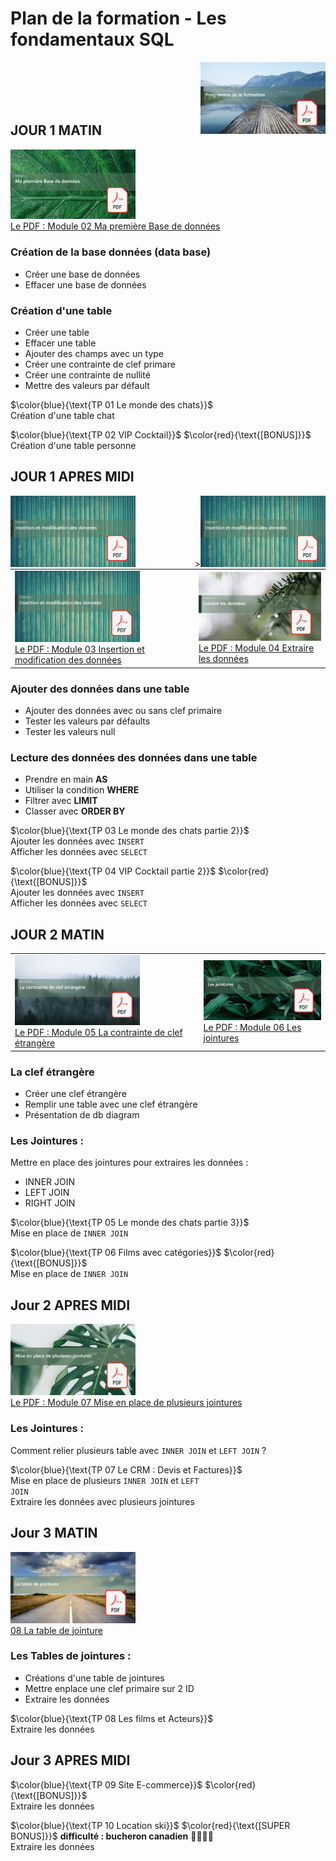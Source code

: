 # Plan de la formation - Les fondamentaux SQL
<a href="./00 Les fichiers PDF - Supports de cours/00 Plan de la formation.pdf">
  <img src="./img/mod/m0.webp" width="200" align="right">
</a>  
<br><br><br><br>

## JOUR 1 MATIN
<a href="./00 Les fichiers PDF - Supports de cours/02 Ma première Base de données.pdf">
  <img src="./img/mod/m2.webp" width="200">
</a>  
<br>
<a href="./00 Les fichiers PDF - Supports de cours/02 Ma première Base de données.pdf">
Le PDF : Module 02 Ma première Base de données
</a>  
<br>
  
### Création de la base données (data base)
- Créer une base de données  
- Effacer une base de données  
### Création d'une table
- Créer une table  
- Effacer une table  
- Ajouter des champs avec un type  
- Créer une contrainte de clef primare  
- Créer une contrainte de nullité  
- Mettre des valeurs par défault  

$\color{blue}{\text{TP 01 Le monde des chats}}$  
Création d'une table chat 
  
$\color{blue}{\text{TP 02 VIP Cocktail}}$  $\color{red}{\text{[BONUS]}}$   
Création d'une table personne
  


## JOUR 1 APRES MIDI

<div style="float:left"><img src="./img/mod/m3.webp" width="200"></div><div  style="float:right">><img src="./img/mod/m3.webp" width="200"></div>



<table>
<tr>
<td>
<a href="./00 Les fichiers PDF - Supports de cours/03 Insertion et modification des données.pdf">
  <img src="./img/mod/m3.webp" width="200">
</a>  
<br>
<a href="./00 Les fichiers PDF - Supports de cours/03 Insertion et modification des données.pdf">
Le PDF : Module 03 Insertion et modification des données
</a>  
</td>
<td>
<a href="./00 Les fichiers PDF - Supports de cours/04 Extraire les données.pdf">
  <img src="./img/mod/m4.webp" width="200">
</a>  
<br>
<a href="./00 Les fichiers PDF - Supports de cours/04 Extraire les données.pdf">
Le PDF : Module 04 Extraire les données
</a>  
</td>

</tr>
</table>

### Ajouter des données dans une table
- Ajouter des données avec ou sans clef primaire  
- Tester les valeurs par défaults  
- Tester les valeurs null  

### Lecture des données des données dans une table
- Prendre en main **AS**
- Utiliser la condition **WHERE**
- Filtrer avec **LIMIT**
- Classer avec **ORDER BY**

$\color{blue}{\text{TP 03 Le monde des chats partie 2}}$  
Ajouter les données avec <code>INSERT</code>  
Afficher les données avec <code>SELECT</code>  
  
$\color{blue}{\text{TP 04 VIP Cocktail partie 2}}$  $\color{red}{\text{[BONUS]}}$   
Ajouter les données avec <code>INSERT</code>  
Afficher les données avec <code>SELECT</code>  

## JOUR 2 MATIN
<table>
<tr>
<td>
<a href="./00 Les fichiers PDF - Supports de cours/05 La contrainte de clef étrangère.pdf">
  <img src="./img/mod/m5.webp" width="200">
</a>  
<br>
<a href="./00 Les fichiers PDF - Supports de cours/05 La contrainte de clef étrangère.pdf">
Le PDF : Module 05 La contrainte de clef étrangère
</a>
</td>
<td>
<a href="./00 Les fichiers PDF - Supports de cours/06 Les jointures.pdf">
  <img src="./img/mod/m6.webp" width="200">
</a>  
<br>
<a href="./00 Les fichiers PDF - Supports de cours/06 Les jointures.pdf">
Le PDF : Module 06 Les jointures
</a>
</td>
</tr>
</table>

### La clef étrangère
- Créer une clef étrangère  
- Remplir une table avec une clef étrangère  
- Présentation de db diagram    

### Les Jointures :
Mettre en place des jointures pour extraires les données :
- INNER JOIN  
- LEFT JOIN  
- RIGHT JOIN  


$\color{blue}{\text{TP 05 Le monde des chats partie 3}}$  
Mise en place de <code>INNER JOIN</code>  
  
$\color{blue}{\text{TP 06 Films avec catégories}}$  $\color{red}{\text{[BONUS]}}$   
Mise en place de <code>INNER JOIN</code>  


## Jour 2 APRES MIDI
<a href="./00 Les fichiers PDF - Supports de cours/07 Mise en place de plusieurs jointures.pdf">
  <img src="./img/mod/m7.webp" width="200">
</a>  
<br>
<a href="./00 Les fichiers PDF - Supports de cours/07 Mise en place de plusieurs jointures.pdf">
Le PDF : Module 07 Mise en place de plusieurs jointures
</a>  
<br>
  
### Les Jointures :
Comment relier plusieurs table avec <code>INNER JOIN</code> et <code>LEFT JOIN</code> ?

$\color{blue}{\text{TP 07 Le CRM : Devis et Factures}}$  
Mise en place de plusieurs <code>INNER JOIN</code> et <code>LEFT JOIN</code>   
Extraire les données avec plusieurs jointures  
  


## Jour 3 MATIN
<a href="./00 Les fichiers PDF - Supports de cours/08 La table de jointures.pdf">
  <img src="./img/mod/m8.webp" width="200">
</a>  
<br>
<a href="./00 Les fichiers PDF - Supports de cours/08 La table de jointures.pdf">
08 La table de jointure
</a>

### Les Tables de jointures :
- Créations d'une table de jointures
- Mettre enplace une clef primaire sur 2 ID
- Extraire les données  

$\color{blue}{\text{TP 08 Les films et Acteurs}}$  
Extraire les données  

## Jour 3 APRES MIDI
$\color{blue}{\text{TP 09 Site E-commerce}}$  $\color{red}{\text{[BONUS]}}$   
Extraire les données  

$\color{blue}{\text{TP 10 Location ski}}$  $\color{red}{\text{[SUPER BONUS]}}$   __difficulté : bucheron canadien__ :cactus::cactus::cactus::cactus:  
Extraire les données 

